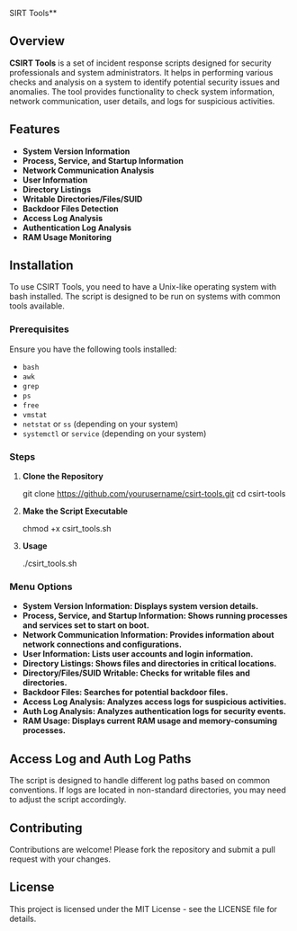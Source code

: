 SIRT Tools**

## **Overview**

**CSIRT Tools** is a set of incident response scripts designed for security professionals and system administrators. It helps in performing various checks and analysis on a system to identify potential security issues and anomalies. The tool provides functionality to check system information, network communication, user details, and logs for suspicious activities.

## **Features**

- **System Version Information**
- **Process, Service, and Startup Information**
- **Network Communication Analysis**
- **User Information**
- **Directory Listings**
- **Writable Directories/Files/SUID**
- **Backdoor Files Detection**
- **Access Log Analysis**
- **Authentication Log Analysis**
- **RAM Usage Monitoring**

## **Installation**

To use CSIRT Tools, you need to have a Unix-like operating system with bash installed. The script is designed to be run on systems with common tools available.

### **Prerequisites**

Ensure you have the following tools installed:
- `bash`
- `awk`
- `grep`
- `ps`
- `free`
- `vmstat`
- `netstat` or `ss` (depending on your system)
- `systemctl` or `service` (depending on your system)

### **Steps**

1. **Clone the Repository**

   git clone https://github.com/yourusername/csirt-tools.git
   cd csirt-tools

2. **Make the Script Executable**

   chmod +x csirt_tools.sh

3. **Usage**

   ./csirt_tools.sh

### **Menu Options**
- **System Version Information: Displays system version details.**
- **Process, Service, and Startup Information: Shows running processes and services set to start on boot.**
- **Network Communication Information: Provides information about network connections and configurations.**
- **User Information: Lists user accounts and login information.**
- **Directory Listings: Shows files and directories in critical locations.**
- **Directory/Files/SUID Writable: Checks for writable files and directories.**
- **Backdoor Files: Searches for potential backdoor files.**
- **Access Log Analysis: Analyzes access logs for suspicious activities.**
- **Auth Log Analysis: Analyzes authentication logs for security events.**
- **RAM Usage: Displays current RAM usage and memory-consuming processes.**

## **Access Log and Auth Log Paths**
The script is designed to handle different log paths based on common conventions. If logs are located in non-standard directories, you may need to adjust the script accordingly.

## **Contributing**
Contributions are welcome! Please fork the repository and submit a pull request with your changes.

## **License**
This project is licensed under the MIT License - see the LICENSE file for details.
